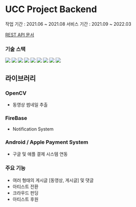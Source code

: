 # UCC Project Backend

작업 기간 : 2021.06 ~ 2021.08
서비스 기간 : 2021.09 ~ 2022.03

[REST API 문서](https://pyrite-birch-ae4.notion.site/VOD-Rest-API-SERVER-c3e1edbaae20451c91aae6a4f1023afa
)

### 기술 스택
<img src="https://img.shields.io/badge/Java-FA6831?style=flat"/>
<img src="https://img.shields.io/badge/SpringBoot-6DB33F?style=flat&logo=SpringBoot&logoColor=white"/>
<img src="https://img.shields.io/badge/JSP-1976D2?style=flat&logo=SpringBoot&logoColor=white"/>
<img src="https://img.shields.io/badge/MySQL-4479A1?style=flat&logo=MySQL&logoColor=white"/>
<img src="https://img.shields.io/badge/MyBatis-25D366?style=flat"/>
<img src="https://img.shields.io/badge/JavaScript-F7DF1E?style=flat&logo=JavaScript&logoColor=black"/>
<img src="https://img.shields.io/badge/JQuery-0769AD?style=flat&logo=JQuery&logoColor=White"/>
<img src="https://img.shields.io/badge/BootStrap-7952B3?style=flat&logo=BootStrap&logoColor=black"/>
<img src="https://img.shields.io/badge/Google Cloud-4285F4?style=flat&logo=GoogleCloud&logoColor=black"/>

## 라이브러리
### OpenCV 
- 동영상 썸네일 추출
### FireBase
- Notification System
### Android / Apple Payment System
- 구글 및 애플 결제 시스템 연동

### 주요 기능
- 여러 형태의 게시글 [동영상, 게시글] 및 댓글
- 아티스트 전환
- 크라우드 펀딩
- 아티스트 후원
